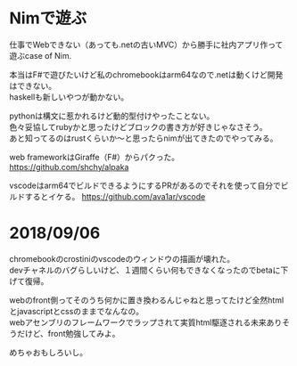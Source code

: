 # Nimで遊ぶ

仕事でWebできない（あっても.netの古いMVC）から勝手に社内アプリ作って遊ぶcase of Nim.  

本当はF#で遊びたいけど私のchromebookはarm64なので.netは動くけど開発はできない。  
haskellも新しいやつが動かない。  

pythonは構文に惹かれるけど動的型付けやったことない。  
色々妥協してrubyかと思ったけどブロックの書き方が好きじゃなさそう。  
あと知ってるのはrustくらいか〜と思ったらnimが出てきたのでやってみる。  

web frameworkはGiraffe（F#）からパクった。
https://github.com/shchy/alpaka

vscodeはarm64でビルドできるようにするPRがあるのでそれを使って自分でビルドするとイケる。
https://github.com/ava1ar/vscode

# 2018/09/06
chromebookのcrostiniのvscodeのウィンドウの描画が壊れた。  
devチャネルのバグらしいけど、１週間くらい何もできなくなったのでbetaに下げて復帰。  

webのfront側ってそのうち何かに置き換わるんじゃねと思ってたけど全然htmlとjavascriptとcssのままでなんなの。  
webアセンブリのフレームワークでラップされて実質html駆逐される未来ありそうだけど、front勉強してみよ。  

めちゃおもしろいし。  


